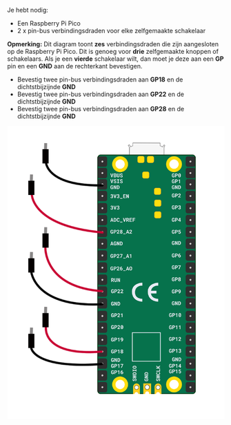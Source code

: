 Je hebt nodig:

+ Een Raspberry Pi Pico
+ 2 x pin-bus verbindingsdraden voor elke zelfgemaakte schakelaar

**Opmerking:** Dit diagram toont **zes** verbindingsdraden die zijn aangesloten op de Raspberry Pi Pico. Dit is genoeg voor **drie** zelfgemaakte knoppen of schakelaars. Als je een **vierde** schakelaar wilt, dan moet je deze aan een **GP** pin en een **GND** aan de rechterkant bevestigen.

+ Bevestig twee pin-bus verbindingsdraden aan **GP18** en de dichtstbijzijnde **GND**
+ Bevestig twee pin-bus verbindingsdraden aan **GP22** en de dichtstbijzijnde **GND**
+ Bevestig twee pin-bus verbindingsdraden aan **GP28** en de dichtstbijzijnde **GND**

![Acht pin-bus verbindingsdraden bevestigd aan een Raspberry Pi Pico.](images/multiple-crafted-switch-wiring.png)